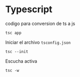 # Typescript

codigo para conversion de ts a js
```
tsc app
```

Iniciar el archivo  `tsconfig.json`
```
tsc --init
```

Escucha activa
```shell
tsc -w 
```